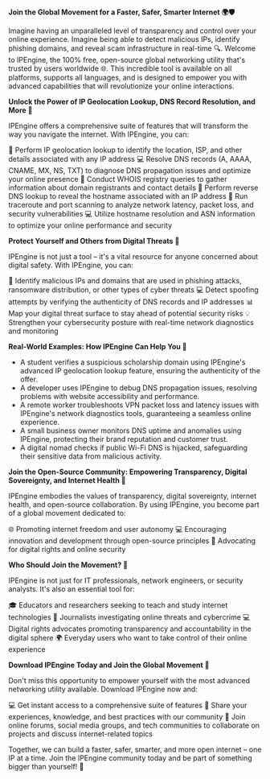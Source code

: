 **Join the Global Movement for a Faster, Safer, Smarter Internet 🌍🛡️**

Imagine having an unparalleled level of transparency and control over your online experience. Imagine being able to detect malicious IPs, identify phishing domains, and reveal scam infrastructure in real-time 🔍. Welcome to IPEngine, the 100% free, open-source global networking utility that's trusted by users worldwide 🌐. This incredible tool is available on all platforms, supports all languages, and is designed to empower you with advanced capabilities that will revolutionize your online interactions.

**Unlock the Power of IP Geolocation Lookup, DNS Record Resolution, and More 📡**

IPEngine offers a comprehensive suite of features that will transform the way you navigate the internet. With IPEngine, you can:

🌟 Perform IP geolocation lookup to identify the location, ISP, and other details associated with any IP address
💻 Resolve DNS records (A, AAAA, CNAME, MX, NS, TXT) to diagnose DNS propagation issues and optimize your online presence
📡 Conduct WHOIS registry queries to gather information about domain registrants and contact details
👀 Perform reverse DNS lookup to reveal the hostname associated with an IP address
🚀 Run traceroute and port scanning to analyze network latency, packet loss, and security vulnerabilities
💻 Utilize hostname resolution and ASN information to optimize your online performance and security

**Protect Yourself and Others from Digital Threats 🔐**

IPEngine is not just a tool – it's a vital resource for anyone concerned about digital safety. With IPEngine, you can:

🚨 Identify malicious IPs and domains that are used in phishing attacks, ransomware distribution, or other types of cyber threats
💻 Detect spoofing attempts by verifying the authenticity of DNS records and IP addresses
📊 Map your digital threat surface to stay ahead of potential security risks
💡 Strengthen your cybersecurity posture with real-time network diagnostics and monitoring

**Real-World Examples: How IPEngine Can Help You 🤔**

* A student verifies a suspicious scholarship domain using IPEngine's advanced IP geolocation lookup feature, ensuring the authenticity of the offer.
* A developer uses IPEngine to debug DNS propagation issues, resolving problems with website accessibility and performance.
* A remote worker troubleshoots VPN packet loss and latency issues with IPEngine's network diagnostics tools, guaranteeing a seamless online experience.
* A small business owner monitors DNS uptime and anomalies using IPEngine, protecting their brand reputation and customer trust.
* A digital nomad checks if public Wi-Fi DNS is hijacked, safeguarding their sensitive data from malicious activity.

**Join the Open-Source Community: Empowering Transparency, Digital Sovereignty, and Internet Health 🌟**

IPEngine embodies the values of transparency, digital sovereignty, internet health, and open-source collaboration. By using IPEngine, you become part of a global movement dedicated to:

🌐 Promoting internet freedom and user autonomy
💻 Encouraging innovation and development through open-source principles
📡 Advocating for digital rights and online security

**Who Should Join the Movement? 🤝**

IPEngine is not just for IT professionals, network engineers, or security analysts. It's also an essential tool for:

🎓 Educators and researchers seeking to teach and study internet technologies
📰 Journalists investigating online threats and cybercrime
💻 Digital rights advocates promoting transparency and accountability in the digital sphere
🌍 Everyday users who want to take control of their online experience

**Download IPEngine Today and Join the Global Movement 🚀**

Don't miss this opportunity to empower yourself with the most advanced networking utility available. Download IPEngine now and:

💻 Get instant access to a comprehensive suite of features
🌟 Share your experiences, knowledge, and best practices with our community
💬 Join online forums, social media groups, and tech communities to collaborate on projects and discuss internet-related topics

Together, we can build a faster, safer, smarter, and more open internet – one IP at a time. Join the IPEngine community today and be part of something bigger than yourself! 🌟